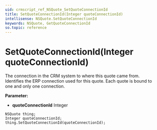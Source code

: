 ```yaml
---
uid: crmscript_ref_NSQuote_SetQuoteConnectionId
title: SetQuoteConnectionId(Integer quoteConnectionId)
intellisense: NSQuote.SetQuoteConnectionId
keywords: NSQuote, GetQuoteConnectionId
so.topic: reference
---
```


# SetQuoteConnectionId(Integer quoteConnectionId)

The connection in the CRM system to where this quote came from. Identifies the ERP connection used for this quote. Each quote is bound to one and only one connection.

**Parameter:** 
* **quoteConnectionId** Integer

```crmscript
NSQuote thing;
Integer quoteConnectionId;
thing.SetQuoteConnectionId(quoteConnectionId);
```

